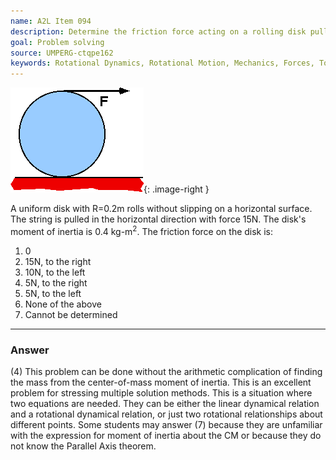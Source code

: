 ```yaml
---
name: A2L Item 094
description: Determine the friction force acting on a rolling disk pulled by a string wrapped about its circumference.
goal: Problem solving
source: UMPERG-ctqpe162
keywords: Rotational Dynamics, Rotational Motion, Mechanics, Forces, Torque
---
```


![Item094_fig1.gif](../images/Item094_fig1.gif){: .image-right } 

A uniform disk with R=0.2m rolls without slipping on a horizontal
surface.  The string is pulled in the horizontal direction with force
15N. The disk's moment of inertia is 0.4 kg-m<sup>2</sup>. The friction
force on the disk is:

1. 0
2. 15N, to the right
3. 10N, to the left
4. 5N, to the right
5. 5N, to the left
6. None of the above
7. Cannot be determined

<hr/>

### Answer

(4) This problem can be done without the arithmetic complication of
finding the mass from the center-of-mass moment of inertia. This is an
excellent problem for stressing multiple solution methods. This is a
situation where two equations are needed. They can be either the linear
dynamical relation and a rotational dynamical relation, or just two
rotational relationships about different points. Some students may
answer (7) because they are unfamiliar with the expression for moment of
inertia about the CM or because they do not know the Parallel Axis
theorem.
